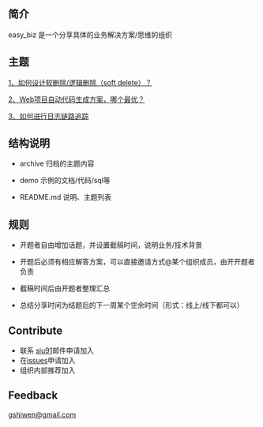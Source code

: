 ## 简介

easy_biz 是一个分享具体的业务解决方案/思维的组织

## 主题

[1、如何设计软删除/逻辑删除（soft delete）？](./archive/t1-如何设计soft-delete.md)

[2、Web项目自动代码生成方案，哪个最优？](./archive/t2-web项目中各应用层代码用什么生成方式好.md)

[3、如何进行日志链路追踪](./archive/t3-如何进行日志链路追踪.md)

## 结构说明

- archive 归档的主题内容

- demo 示例的文档/代码/sql等

- README.md 说明、主题列表

  

## 规则

- 开题者自由增加话题，并设置截稿时间，说明业务/技术背景

- 开题后必须有相应解答方案，可以直接邀请方式@某个组织成员，由开开题者负责

- 截稿时间后由开题者整理汇总

- 总结分享时间为结题后的下一周某个空余时间（形式：线上/线下都可以）

  

## Contribute

- 联系 [siu91](mailto:gshiwen@gmail.com)邮件申请加入
- 在[issues](https://github.com/easybiz2020/easy_biz/issues)申请加入
- 组织内部推荐加入

## Feedback

 [gshiwen@gmail.com](mailto:gshiwen@gmail.com)


